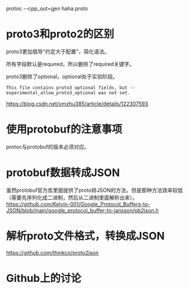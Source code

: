 protoc --cpp_out=gen haha.proto

# proto3和proto2的区别

proto3更加倡导"约定大于配置"，简化语法。

所有字段默认是required，所以删除了required关键字。

proto3删除了optional，optional处于实验阶段。

```
This file contains proto3 optional fields, but --experimental_allow_proto3_optional was not set.
```

https://blog.csdn.net/ymzhu385/article/details/122307593

# 使用protobuf的注意事项

protoc与protobuf的版本必须对应。

# protobuf数据转成JSON
虽然protobuf官方库里面提供了proto转JSON的方法，但是那种方法效率较低（需要先序列化成二进制，然后从二进制里面解析出来）。  
https://github.com/Kelvin-001/Google_Protocol_Buffers-to-JSON/blob/main/google_protocol_buffer-to-jansson/pb2json.h
# 解析proto文件格式，转换成JSON
https://github.com/thinkcn/proto2json

# Github上的讨论
